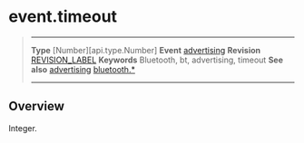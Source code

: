 # event.timeout

> --------------------- ------------------------------------------------------------------------------------------
> __Type__              [Number][api.type.Number]
> __Event__             [advertising](/plugin.bluetooth.event.advertising.md)
> __Revision__          [REVISION_LABEL](REVISION_URL)
> __Keywords__          Bluetooth, bt, advertising, timeout
> __See also__          [advertising](/plugin.bluetooth.event.advertising.md)
>						[bluetooth.*](/plugin.bluetooth.md)
> --------------------- ------------------------------------------------------------------------------------------

## Overview

Integer.